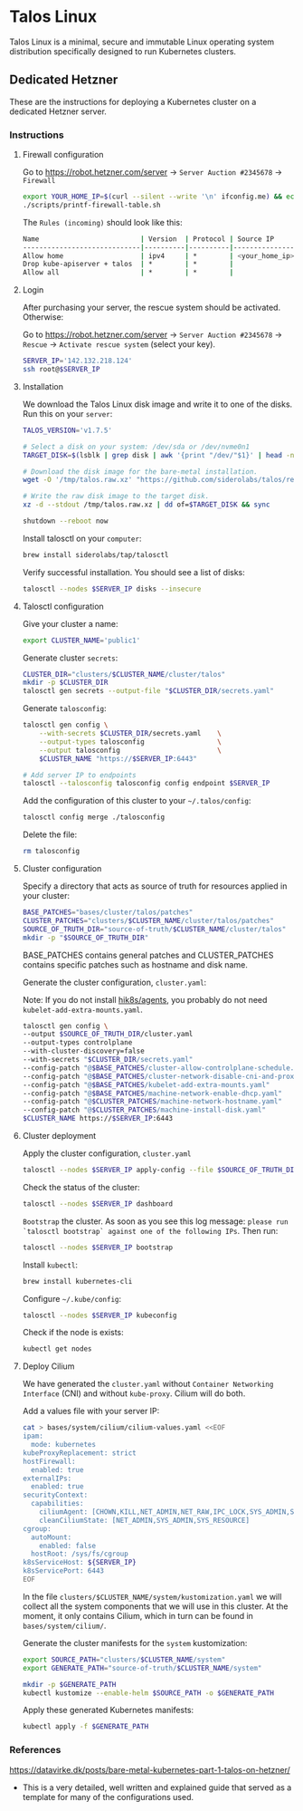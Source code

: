 # Talos Linux

Talos Linux is a minimal, secure and immutable Linux operating system distribution specifically designed to run Kubernetes clusters.

## Dedicated Hetzner

These are the instructions for deploying a Kubernetes cluster on a dedicated Hetzner server.

### Instructions

1. Firewall configuration

    Go to <https://robot.hetzner.com/server> -> `Server Auction #2345678` -> `Firewall`

    ```bash
    export YOUR_HOME_IP=$(curl --silent --write '\n' ifconfig.me) && echo $YOUR_HOME_IP
    ./scripts/printf-firewall-table.sh
    ```

    The `Rules (incoming)` should look like this:

    ```bash
    Name                         | Version  | Protocol | Source IP          | ...  | Destination port | Action  
    -----------------------------|----------|----------|--------------------|------|------------------|---------
    Allow home                   | ipv4     | *        | <your_home_ip>/32  | ...  |                  | accept  
    Drop kube-apiserver + talos  | *        | *        |                    | ...  | 6443,50000-50001 | discard
    Allow all                    | *        | *        |                    | ...  |                  | accept
    ```

2. Login

    After purchasing your server, the rescue system should be activated. Otherwise:

    Go to <https://robot.hetzner.com/server> -> `Server Auction #2345678` -> `Rescue` -> `Activate rescue system` (select your key).

    ```bash
    SERVER_IP='142.132.218.124'
    ssh root@$SERVER_IP
    ```

3. Installation

    We download the Talos Linux disk image and write it to one of the disks. Run this on your `server`:

    ```bash
    TALOS_VERSION='v1.7.5'

    # Select a disk on your system: /dev/sda or /dev/nvme0n1
    TARGET_DISK=$(lsblk | grep disk | awk '{print "/dev/"$1}' | head -n1) && echo $TARGET_DISK

    # Download the disk image for the bare-metal installation.
    wget -O '/tmp/talos.raw.xz' "https://github.com/siderolabs/talos/releases/download/$TALOS_VERSION/metal-amd64.raw.xz"

    # Write the raw disk image to the target disk.
    xz -d --stdout /tmp/talos.raw.xz | dd of=$TARGET_DISK && sync

    shutdown --reboot now
    ```

    Install talosctl on your `computer`:

    ```bash
    brew install siderolabs/tap/talosctl
    ```

    Verify successful installation. You should see a list of disks:

    ```bash
    talosctl --nodes $SERVER_IP disks --insecure
    ```

4. Talosctl configuration

    Give your cluster a name:

    ```bash
    export CLUSTER_NAME='public1'
    ```

    Generate cluster `secrets`:

    ```bash
    CLUSTER_DIR="clusters/$CLUSTER_NAME/cluster/talos"
    mkdir -p $CLUSTER_DIR
    talosctl gen secrets --output-file "$CLUSTER_DIR/secrets.yaml"
    ```

    Generate `talosconfig`:

    ```bash
    talosctl gen config \
        --with-secrets $CLUSTER_DIR/secrets.yaml    \
        --output-types talosconfig                  \
        --output talosconfig                        \
        $CLUSTER_NAME "https://$SERVER_IP:6443"
    
    # Add server IP to endpoints
    talosctl --talosconfig talosconfig config endpoint $SERVER_IP
    ```

    Add the configuration of this cluster to your `~/.talos/config`:

    ```bash
    talosctl config merge ./talosconfig
    ```

    Delete the file:

    ```bash
    rm talosconfig
    ```

5. Cluster configuration

    Specify a directory that acts as source of truth for resources applied in your cluster:

    ```bash
    BASE_PATCHES="bases/cluster/talos/patches"
    CLUSTER_PATCHES="clusters/$CLUSTER_NAME/cluster/talos/patches"
    SOURCE_OF_TRUTH_DIR="source-of-truth/$CLUSTER_NAME/cluster/talos"
    mkdir -p "$SOURCE_OF_TRUTH_DIR"
    ```

    BASE_PATCHES contains general patches and CLUSTER_PATCHES contains specific patches such as hostname and disk name.

    Generate the cluster configuration, `cluster.yaml`:

    Note: If you do not install [hik8s/agents](https://github.com/hik8s/agents), you probably do not need `kubelet-add-extra-mounts.yaml`.
    <!-- TODO: programmatically generate files in $CLUSTER_PATCHES -->
    ```bash
    talosctl gen config \
    --output $SOURCE_OF_TRUTH_DIR/cluster.yaml                                  \
    --output-types controlplane                                                 \
    --with-cluster-discovery=false                                              \
    --with-secrets "$CLUSTER_DIR/secrets.yaml"                                  \
    --config-patch "@$BASE_PATCHES/cluster-allow-controlplane-schedule.yaml"    \
    --config-patch "@$BASE_PATCHES/cluster-network-disable-cni-and-proxy.yaml"  \
    --config-patch "@$BASE_PATCHES/kubelet-add-extra-mounts.yaml"               \
    --config-patch "@$BASE_PATCHES/machine-network-enable-dhcp.yaml"            \
    --config-patch "@$CLUSTER_PATCHES/machine-network-hostname.yaml"            \
    --config-patch "@$CLUSTER_PATCHES/machine-install-disk.yaml"                \
    $CLUSTER_NAME https://$SERVER_IP:6443
    ```

6. Cluster deployment

    Apply the cluster configuration, `cluster.yaml`

    ```bash
    talosctl --nodes $SERVER_IP apply-config --file $SOURCE_OF_TRUTH_DIR/cluster.yaml --insecure
    ```

    Check the status of the cluster:

    ```bash
    talosctl --nodes $SERVER_IP dashboard
    ```

    `Bootstrap` the cluster. As soon as you see this log message: ```please run `talosctl bootstrap` against one of the following IPs```. Then run:

    ```bash
    talosctl --nodes $SERVER_IP bootstrap
    ```

    Install `kubectl`:

    ```bash
    brew install kubernetes-cli
    ```

    Configure `~/.kube/config`:  

    ```bash
    talosctl --nodes $SERVER_IP kubeconfig
    ```

    Check if the node is exists:

    ```bash
    kubectl get nodes
    ```

7. Deploy Cilium

    We have generated the `cluster.yaml` without `Container Networking Interface` (CNI) and without `kube-proxy`. Cilium will do both.

    Add a values file with your server IP:

    ```bash
    cat > bases/system/cilium/cilium-values.yaml <<EOF
    ipam:
      mode: kubernetes
    kubeProxyReplacement: strict
    hostFirewall:
      enabled: true
    externalIPs:
      enabled: true
    securityContext:
      capabilities:
        ciliumAgent: [CHOWN,KILL,NET_ADMIN,NET_RAW,IPC_LOCK,SYS_ADMIN,SYS_RESOURCE,DAC_OVERRIDE,FOWNER,SETGID,SETUID]
        cleanCiliumState: [NET_ADMIN,SYS_ADMIN,SYS_RESOURCE]
    cgroup:
      autoMount:
        enabled: false
      hostRoot: /sys/fs/cgroup
    k8sServiceHost: ${SERVER_IP}
    k8sServicePort: 6443
    EOF
    ```
    <!-- TODO: programmatically create clusters/$CLUSTER_NAME/system/kustomization.yaml -->
    In the file `clusters/$CLUSTER_NAME/system/kustomization.yaml` we will collect all the system components that we will use in this cluster. At the moment, it only contains Cilium, which in turn can be found in `bases/system/cilium/`.

    Generate the cluster manifests for the `system` kustomization:

    ```bash
    export SOURCE_PATH="clusters/$CLUSTER_NAME/system"
    export GENERATE_PATH="source-of-truth/$CLUSTER_NAME/system"

    mkdir -p $GENERATE_PATH
    kubectl kustomize --enable-helm $SOURCE_PATH -o $GENERATE_PATH
    ```

    Apply these generated Kubernetes manifests:

    ```bash
    kubectl apply -f $GENERATE_PATH
    ```

### References

<https://datavirke.dk/posts/bare-metal-kubernetes-part-1-talos-on-hetzner/>
  
- This is a very detailed, well written and explained guide that served as a template for many of the configurations used.
